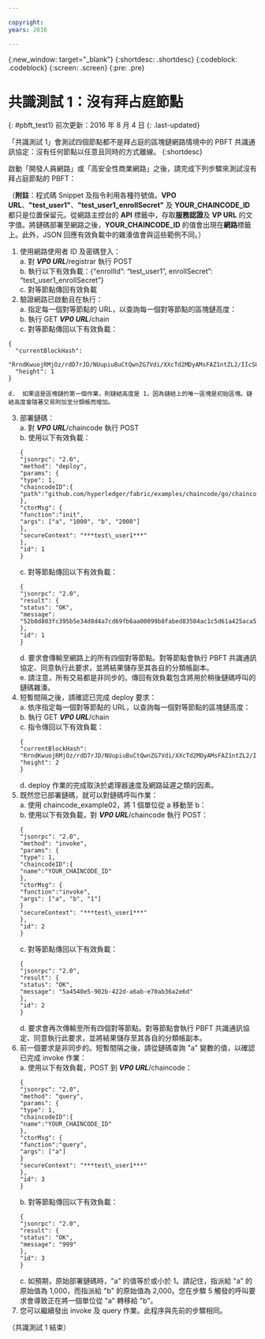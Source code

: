 ```yaml
---

copyright:
years: 2016

---
```


{:new_window: target="_blank"}
{:shortdesc: .shortdesc}
{:codeblock: .codeblock}
{:screen: .screen}
{:pre: .pre}


# 共識測試 1：沒有拜占庭節點
{: #pbft_test1}
前次更新：2016 年 8 月 4 日
{: .last-updated}

「共識測試 1」會測試四個節點都不是拜占庭的區塊鏈網路情境中的 PBFT 共識通訊協定：沒有任何節點以任意且同時的方式離線。
{:shortdesc}

啟動「開發人員網路」或「高安全性商業網路」之後，請完成下列步驟來測試沒有拜占庭節點的 PBFT：

（**附註**：程式碼 Snippet 及指令利用各種符號值。**VPO URL**、**"test_user1"**、**"test_user1_enrollSecret"** 及 **YOUR_CHAINCODE_ID** 都只是位置保留元。從網路主控台的 **API** 標籤中，存取**服務認證**及 **VP URL** 的文字值。將鏈碼部署至網路之後，**YOUR_CHAINCODE_ID** 的值會出現在**網路**標籤上。此外，JSON 回應有效負載中的雜湊值會與這些範例不同。）

1.	使用網路使用者 ID 及密碼登入：  
    a.  對 ***VP0 URL***/registrar 執行 POST  
    b.	執行以下有效負載：{“enrollId”: “test_user1”, enrollSecret”: “test_user1_enrollSecret”}  
    c.	對等節點傳回有效負載
2.	驗證網路已啟動且在執行：  
    a.	指定每一個對等節點的 URL，以查詢每一個對等節點的區塊鏈高度：  
    b.  執行 GET ***VP0 URL***/chain  
     c.  對等節點傳回以下有效負載：
   ```
   {
     "currentBlockHash":
     "RrndKwuojRMjOz/rdD7rJD/NUupiuBuCtQwnZG7Vdi/XXcTd2MDyAMsFAZ1ntZL2/IIcSUeatIZAKS6ss7fEvg==",
     "height": 1
   }
   ```
    d.	如果這是區塊鏈的第一個作業，則鏈結高度是 1，因為鏈結上的唯一區塊是初始區塊。鏈結高度會隨著交易附加至分類帳而增加。
3.	部署鏈碼：  
    a.	對 ***VP0 URL***/chaincode 執行 POST  
    b.  使用以下有效負載：  
       ```
       {
       "jsonrpc": "2.0",
       "method": "deploy",
       "params": {
       "type": 1,
       "chaincodeID":{
       "path":"github.com/hyperledger/fabric/examples/chaincode/go/chaincode_example02"
       },
       "ctorMsg": {
       "function":"init",
       "args": ["a", "1000", "b", "2000"]
       },
       "secureContext": "***test\_user1***"
       },
       "id": 1
       }
       ```
     c.  對等節點傳回以下有效負載：  
       ```
       {
       "jsonrpc": "2.0",
       "result": {
       "status": "OK",
       "message":
       "52b0d803fc395b5e34d8d4a7cd69fb6aa00099b8fabed83504ac1c5d61a425aca5b3ad3bf96643ea4fdaac132c417c37b00f88fa800de7ece387d008a76d3586"
       },
       "id": 1
       }
       ```
    d. 要求會傳輸至網路上的所有四個對等節點。對等節點會執行 PBFT 共識通訊協定、同意執行此要求，並將結果儲存至其各自的分類帳副本。  
    e.	請注意，所有交易都是非同步的。傳回有效負載包含將用於稍後鏈碼呼叫的鏈碼雜湊。
4.  短暫間隔之後，請確認已完成 deploy 要求：  
    a.  依序指定每一個對等節點的 URL，以查詢每一個對等節點的區塊鏈高度：  
    b.  執行 GET ***VP0 URL***/chain  
     c.  指令傳回以下有效負載：
      ```
      {
      "currentBlockHash":
      "RrndKwuojRMjOz/rdD7rJD/NUupiuBuCtQwnZG7Vdi/XXcTd2MDyAMsFAZ1ntZL2/IIcSUeatIZAKS6ss7fEvg==",
      "height": 2
      }
      ```
    d.  deploy 作業的完成取決於處理器速度及網路延遲之類的因素。
5.  既然您已部署鏈碼，就可以對鏈碼呼叫作業：  
    a.  使用 chaincode_example02，將 1 個單位從 a 移動至 b：  
    b.  使用以下有效負載，對 ***VP0 URL***/chaincode 執行 POST：
      ```
      {
      "jsonrpc": "2.0",
      "method": "invoke",
      "params": {
      "type": 1,
      "chaincodeID":{
      "name":"YOUR_CHAINCODE_ID"
      },
      "ctorMsg": {
      "function":"invoke",
      "args": ["a", "b", "1"]
      }
      "secureContext": "***test\_user1***"
      },
      "id": 2
      }
      ```
     c.  對等節點傳回以下有效負載：
      ```
      {
      "jsonrpc": "2.0",
      "result": {
      "status": "OK",
      "message": "5a4540e5-902b-422d-a6ab-e70ab36a2e6d"
      },
      "id": 2
      }
      ```  
    d.  要求會再次傳輸至所有四個對等節點。對等節點會執行 PBFT 共識通訊協定、同意執行此要求，並將結果儲存至其各自的分類帳副本。
6.  前一個要求是非同步的。短暫間隔之後，請從鏈碼查詢 "a" 變數的值，以確認已完成 invoke 作業：  
    a.  使用以下有效負載，POST 到 ***VP0 URL***/chaincode：
      ```
      {
      "jsonrpc": "2.0",
      "method": "query",
      "params": {
      "type": 1,
      "chaincodeID":{
      "name":"YOUR_CHAINCODE_ID"
      },
      "ctorMsg": {
      "function":"query",
      "args": ["a"]
      }
      "secureContext": "***test\_user1***"
      },
      "id": 3
      }
      ```   
    b.  對等節點傳回以下有效負載：
      ```
      {
      "jsonrpc": "2.0",
      "result": {
      "status": "OK",
      "message": "999"
      },
      "id": 3
      }
      ```
     c.  如預期，原始部署鏈碼時，"a" 的值等於或小於 1。請記住，指派給 "a" 的原始值為 1,000，而指派給 "b" 的原始值為 2,000。您在步驟 5 觸發的呼叫要求會導致正在將一個單位從 "a" 轉移給 "b"。
7.  您可以繼續發出 invoke 及 query 作業。此程序與先前的步驟相同。

  （共識測試 1 結束）
